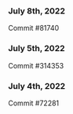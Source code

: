 ### July 8th, 2022

Commit #81740

### July 5th, 2022

Commit #314353


### July 4th, 2022

Commit #72281
